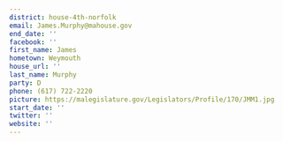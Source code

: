 ```yaml
---
district: house-4th-norfolk
email: James.Murphy@mahouse.gov
end_date: ''
facebook: ''
first_name: James
hometown: Weymouth
house_url: ''
last_name: Murphy
party: D
phone: (617) 722-2220
picture: https://malegislature.gov/Legislators/Profile/170/JMM1.jpg
start_date: ''
twitter: ''
website: ''
---
```


